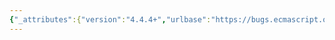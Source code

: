 ```yaml
---
{"_attributes":{"version":"4.4.4+","urlbase":"https://bugs.ecmascript.org/","maintainer":"dherman@mozilla.com"},"bug":{"bug_id":4159,"creation_ts":"2015-03-12 15:57:00 -0700","short_desc":"21.2.5.* RegExp algorithm: in several places, in case of unicode-matching, index should be conditionally incremented by more than 1","delta_ts":"2015-03-17 16:57:06 -0700","product":"Draft for 6th Edition","component":"technical issue","version":"Rev 35: March 4, 2015 Release Candidate 2","rep_platform":"All","op_sys":"All","bug_status":"RESOLVED","resolution":"FIXED","priority":"Normal","bug_severity":"normal","everconfirmed":true,"reporter":{"uid":"claude.pache","name":"Claude Pache"},"assigned_to":{"uid":"allen","name":"Allen Wirfs-Brock"},"long_desc":[{"commentid":13717,"comment_count":0,"who":{"uid":"claude.pache","name":"Claude Pache"},"bug_when":"2015-03-12 15:57:10 -0700","thetext":"Let's take for example 21.5.2.2 RegExpBuiltinExec, step 15.c.ii:\n\n    ii. Let lastIndex = lastIndex + 1.\n\nIf fullUnicode (step 13) is true, one should test whether the current code unit is a high surrogate and the following one a low surrogate, in which case one should advance by 2 instead of 1.\n\nThis is correctly implemented in 21.2.5.11 RegExp.prototype[@@split], steps 24.e.i-ii and 24.f.iii.1-2, but not in others algorithms of section 21.2.5.\n\nHere is a proposed patch:\n\n\n\nNextStringIndex(string, index, unicode)\n------------------------------------\nThis abstract operation returns index + 1, or index + 2 if unicode is true and there is a matching pair of surrogates in `string` at position `index`.\n\n1.  Assert `string` is a String.\n2.  Assert `index` is an integer between 0 and 2^53-1.\n3.  Assert `unicode` is a Boolean.\n4.  Let `length` be the number of code units in `string`.\n5.  If `boolean` is false, return `index` + 1.\n6.  If `index` + 1 >= `length`, return `index` + 1.\n7.  Let `first` be the code unit value at index `index` in `string`.\n8.  If `first` < 0xD800 or `first` > 0xDBFF, return `index` + 1.\n9.  Let `second` be the code unit value at index `index` + 1 in `string`.\n10. If `second` < 0xDC00 or `second` > 0xDFFF, return `index` + 1.\n11. Return `index` + 2.\n\n\n\n\n21.2.5.2.2 RegExpBuiltinExec\n----------------------------\nReplace step 15.c.ii with:\n\n   ii.  Let lastIndex be NextStringIndex(S, lastIndex, fullUnicode).\n\n\n\n21.2.5.6 RegExp.prototype[@@match]\n----------------------------------\nCurrent step 8 becomes:\n\n    8.  Else, global is true,\n        a.  Let unicodeMatching be ToBoolean(Get(rx, \"unicode\")).\n        b.  ReturnIfAbrupt(unicodeMatching).\n        c.  (proceed with current step a)\n\nCurrent steps 8.e.iv.5.c-d become:\n\n    c.  Let nextIndex be NextStringIndex(S, thisIndex, unicodeMatching).\n    d.  Let setStatus be Set(rx, \"lastIndex\", nextIndex, true).\n    e.  ReturnIfAbrupt(setStatus).\n\n\n21.2.5.6 RegExp.prototype[@@replace]\n----------------------------------\nCurrent step 10 becomes:\n\n    10.  If global is true,\n        a.  Let unicodeMatching be ToBoolean(Get(rx, \"unicode\")).\n        b.  ReturnIfAbrupt(unicodeMatching).\n        c.  (proceed with current step a)\n\nCurrent steps 13.d.iii.3.c-d become:\n\n    c.  Let nextIndex be NextStringIndex(S, thisIndex, unicodeMatching).\n    d.  Let setStatus be Set(rx, \"lastIndex\", nextIndex, true).\n    e.  ReturnIfAbrupt(setStatus).\n\n    \n\n21.2.5.11 RegExp.prototype [@@split]\n------------------------------------\nUsing the NextStringIndex abstract operations, step 24.e can be rewritten:\n\n    e.  If z is null, let q be NextStringIndex(S, q, unicodeMatching).\n\nand step 24.f.iii:\n\n    iii. If e = p, let q be NextStringIndex(S, q, unicodeMatching)."},{"commentid":13719,"comment_count":1,"who":{"uid":"allen","name":"Allen Wirfs-Brock"},"bug_when":"2015-03-13 09:07:24 -0700","thetext":"fixed in rev36 editor's draft"},{"commentid":13824,"comment_count":2,"who":{"uid":"allen","name":"Allen Wirfs-Brock"},"bug_when":"2015-03-17 16:57:06 -0700","thetext":"in rev36"}]}}
---
```

